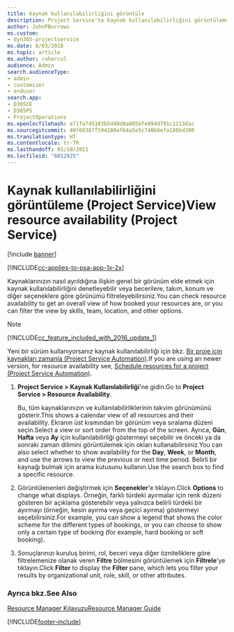 ```yaml
---
title: Kaynak kullanılabilirliğini görüntüle
description: Project Service'ta kaynak kullanılabilirliğini görüntüleme
author: JohnPBurrows
ms.custom:
- dyn365-projectservice
ms.date: 8/03/2018
ms.topic: article
ms.author: ruhercul
audience: Admin
search.audienceType:
- admin
- customizer
- enduser
search.app:
- D365CE
- D365PS
- ProjectOperations
ms.openlocfilehash: e71fa745103b5d40d8a0056fe894d791c1213dac
ms.sourcegitcommit: 40f68387f594180af64a5e5c748b6efa188bd300
ms.translationtype: HT
ms.contentlocale: tr-TR
ms.lasthandoff: 05/10/2021
ms.locfileid: "6012925"
---
```

# <a name="view-resource-availability-project-service"></a><span data-ttu-id="678a8-103">Kaynak kullanılabilirliğini görüntüleme (Project Service)</span><span class="sxs-lookup"><span data-stu-id="678a8-103">View resource availability (Project Service)</span></span>

[!include [banner](../includes/psa-now-project-operations.md)]

[!INCLUDE[cc-applies-to-psa-app-1x-2x](../includes/cc-applies-to-psa-app-1x-2x.md)]

<span data-ttu-id="678a8-104">Kaynaklarınızın nasıl ayrıldığına ilişkin genel bir görünüm elde etmek için kaynak kullanılabilirliğini denetleyebilir veya becerilere, takım, konum ve diğer seçeneklere göre görünümü filtreleyebilirsiniz.</span><span class="sxs-lookup"><span data-stu-id="678a8-104">You can check resource availability to get an overall view of how booked your resources are, or you can filter the view by skills, team, location, and other options.</span></span>  
  
> [!NOTE]
> [!INCLUDE[cc_feature_included_with_2016_update_1](../includes/cc-feature-included-with-2016-update-1.md)]  
> 
>  <span data-ttu-id="678a8-105">Yeni bir sürüm kullanıyorsanız kaynak kullanılabilirliği için bkz. [Bir proje için kaynakları zamanla (Project Service Automation)](../psa/schedule-resources-project.md).</span><span class="sxs-lookup"><span data-stu-id="678a8-105">If you are using an newer version, for resource availability see, [Schedule resources for a project (Project Service Automation)](../psa/schedule-resources-project.md).</span></span>  

1. <span data-ttu-id="678a8-106">**Project Service > Kaynak Kullanılabilirliği**'ne gidin.</span><span class="sxs-lookup"><span data-stu-id="678a8-106">Go to **Project Service > Resource Availability**.</span></span>  

    <span data-ttu-id="678a8-107">Bu, tüm kaynaklarınızın ve kullanılabilirliklerinin takvim görünümünü gösterir.</span><span class="sxs-lookup"><span data-stu-id="678a8-107">This shows a calendar view of all resources and their availability.</span></span> <span data-ttu-id="678a8-108">Ekranın üst kısmından bir görünüm veya sıralama düzeni seçin.</span><span class="sxs-lookup"><span data-stu-id="678a8-108">Select a view or sort order from the top of the screen.</span></span> <span data-ttu-id="678a8-109">Ayrıca, **Gün**, **Hafta** veya **Ay** için kullanılabilirliği göstermeyi seçebilir ve önceki ya da sonraki zaman dilimini görüntülemek için okları kullanabilirsiniz.</span><span class="sxs-lookup"><span data-stu-id="678a8-109">You can also select whether to show availability for the **Day**, **Week**, or **Month**, and use the arrows to view the previous or next time period.</span></span> <span data-ttu-id="678a8-110">Belirli bir kaynağı bulmak için arama kutusunu kullanın.</span><span class="sxs-lookup"><span data-stu-id="678a8-110">Use the search box to find a specific resource.</span></span>  

2. <span data-ttu-id="678a8-111">Görüntülenenleri değiştirmek için **Seçenekler**'e tıklayın.</span><span class="sxs-lookup"><span data-stu-id="678a8-111">Click **Options** to change what displays.</span></span> <span data-ttu-id="678a8-112">Örneğin, farklı türdeki ayırmalar için renk düzeni gösteren bir açıklama gösterebilir veya yalnızca belirli türdeki bir ayırmayı (örneğin, kesin ayırma veya geçici ayırma) göstermeyi seçebilirsiniz.</span><span class="sxs-lookup"><span data-stu-id="678a8-112">For example, you can show a legend that shows the color scheme for the different types of bookings, or you can choose to show only a certain type of booking (for example, hard booking or soft booking).</span></span>  

3. <span data-ttu-id="678a8-113">Sonuçlarınızı kuruluş birimi, rol, beceri veya diğer özniteliklere göre filtrelemenize olanak veren **Filtre** bölmesini görüntülemek için **Filtrele**'ye tıklayın.</span><span class="sxs-lookup"><span data-stu-id="678a8-113">Click **Filter** to display the **Filter** pane, which lets you filter your results by organizational unit, role, skill, or other attributes.</span></span>  

### <a name="see-also"></a><span data-ttu-id="678a8-114">Ayrıca bkz.</span><span class="sxs-lookup"><span data-stu-id="678a8-114">See Also</span></span>  
 [<span data-ttu-id="678a8-115">Resource Manager Kılavuzu</span><span class="sxs-lookup"><span data-stu-id="678a8-115">Resource Manager Guide</span></span>](../psa/resource-manager-guide.md)


[!INCLUDE[footer-include](../includes/footer-banner.md)]